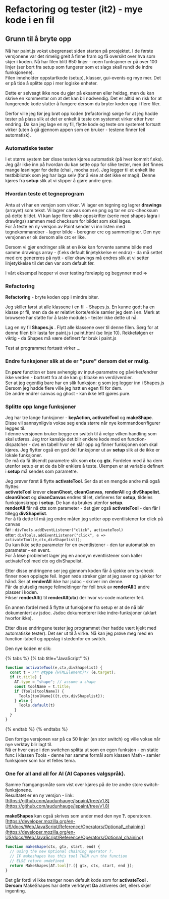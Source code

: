 # Refactoring og tester \(it2\) - mye kode i en fil

## Grunn til å bryte opp

Nå har paint.js vokst ubegrenset siden starten på prosjektet. I de første versjonene var det rimelig greit å finne fram og få oversikt over hva som skjer i koden. Nå har filen blitt 650 linjer - noen funksjoner er på over 100 linjer \(ser bort fra setup som fungerer som et slags skall rundt de indre funksjonene\).  
Filen inneholder oppstartkode \(setup\), klasser, gui-events og mye mer. Det er på tide å splitte opp i mer logiske enheter. 

Dette er selvsagt ikke noe du gjør på eksamen eller heldag, men du kan skrive en kommentar om at det kan bli nødvendig. Det er alltid en risk for at fungerende kode slutter å fungere dersom du bryter koden opp i flere filer.

Derfor ville jeg før jeg brøt opp koden \(refactoring\) sørge for at jeg hadde tester på plass slik at det er enkelt å teste om systemet virker etter hver endring. Da kan jeg lage en ny fil, flytte kode og teste om systemet fortsatt virker \(uten å gå gjennom appen som en bruker - testene finner feil automatisk\).

### Automatiske tester

I et større system bør disse testen kjøres automatisk \(på hver kommit f.eks\).  
Jeg går ikke inn på hvordan du kan sette opp for slike tester, men det finnes mange løsninger for dette \(chai , mocha osv\). Jeg legger til et enkelt lite testbibliotek som jeg har laga selv \(for å vise at det ikke er magi\). Denne kjøres fra **setup** slik at vi slipper å gjøre andre grep.

### Hvordan teste et tegneprogram

Anta at vi har en versjon som virker. Vi lager en tegning og lagrer **drawings** \(arrayet\) som tekst. Vi lagrer canvas som en png og tar en crc-checksum på dette bildet. Vi kan lage flere slike oppskrifter \(serie med shapes lagra i drawings\) sammen med checksum for bildet som skal lages.  
For å teste en ny versjon av Paint sender vi inn listen med tegnekommandoer - lagrer bilde - beregner crc og sammenligner. Den nye versjonen er ok dersom alle crc er like.

Dersom vi gjør endringer slik at en ikke kan forvente samme bilde med samme drawings array - \(f.eks default linjetykkelse er endra\) - da må settet med crc genereres på nytt - eller drawings må endres slik at vi setter linjetykkelse til det den var som default før.

I vårt eksempel hopper vi over testing foreløpig og begynner med =&gt;

### Refactoring

**Refactoring** - bryte koden opp i mindre biter.

Jeg skiller først ut alle klassene i en fil - Shapes.js. En kunne godt ha en klasse pr fil, men da de er relativt korte/enkle samler jeg dem i en. Merk at browsere har støtte for å laste modules - tester ikke dette ut nå.

Lag en ny fil **Shapes.js** . Flytt alle klassene over til denne filen. Sørg for at denne filen blir lasta før paint.js i  paint.html \(se linje 10\). Rekkefølgen er viktig - da Shapes må være definert før bruk i paint.js

Test at programmet fortsatt virker ...

### Endre funksjoner slik at de er "pure" dersom det er mulig.

En _**pure**_ function er bare avhengig av input-parametre og påvirker/endrer ikke verden - bortsett fra at de kan gi tilbake en verdi/verdier.  
Ser at jeg egentlig bare har en slik funksjon: g som jeg legger inn i Shapes.js  
Dersom jeg hadde flere ville jeg hatt en egen fil for dem.  
De andre endrer canvas og ghost - kan ikke lett gjøres pure.

### Splitte opp lange funksjoner

Jeg har tre lange funksjoner - **keyAction, activateTool** og **makeShape**.  
Disse vil sannsynligvis vokse seg enda større når nye kommandoer/figurer legges til.  
I denne versjonen bruker begge en switch til å velge vilken handling som skal utføres. Jeg tror kanskje det blir enklere kode med en function-dispatcher - dvs en tabell hvor en slår opp og finner funksjonen som skal kjøres. Jeg flytter også en god del funksjoner ut av **setup** slik at de ikke er lokale funksjoner.  
De må da få tilsendt parametre slik som **ctx** og **gtx**. Fordelen med å ha dem utenfor setup er at de da blir enklere å teste. Ulempen er at variable definert i **setup** må sendes som parametre.

Jeg prøver først å flytte **activateTool**. Ser da at en mengde andre må også flyttes:  
**activateTool** krever **cleanGhost**, **cleanCanvas**, **renderAll** og **divShapelist**.   
**cleanGhost** og **cleanCanvas** endres til let, defineres før **setup**, tildeles funksjonskropp i **setup**. De kan da brukes utenfor **setup**.  
**renderAll** får nå **ctx** som parameter - det gjør også **activateTool** - den får i tillegg **divShapelist**.  
For å få dette til må jeg endre måten jeg setter opp eventlistener for click på canvas  
før :      `divTools.addEventListener("click", activateTool)`  
etter:    `divTools.addEventListener("click", e => activateTool(e,ctx,divShapelist));`  
Du kan ikke sette parameter for en eventlistener - den tar automatisk en parameter - en event.  
For å løse problemet lager jeg en anonym eventlistener som kaller activateTool med ctx og divShapelist.

Etter disse endringene ser jeg gjennom koden får å sjekke om ts-check finner noen opplagte feil. Ingen røde streker gjør at jeg saver og sjekker for hånd. Ser at **renderAll** ikke har jsdoc - skriver inn denne.  
Får da plutselig mange feilmeldinger for feil bruk av **renderAll**\(\) andre plasser i koden.  
Fikser **renderAll**\(\) til **renderAll**\(**ctx**\) der hvor vs-code markerer feil.

En annen fordel med å flytte ut funksjoner fra setup er at de nå blir dokumentert av jsdoc. Jsdoc dokumenterer ikke indre-funksjoner \(uklart hvorfor ikke\).

Etter disse endringene tester jeg programmet \(her hadde vært kjekt med automatiske tester\). Det ser ut til å virke. Nå kan jeg prøve meg med en function-tabell og oppslag i stedenfor en switch.

Den nye koden er slik:

{% tabs %}
{% tab title="JavaScript" %}
```javascript
function activateTool(e,ctx,divShapelist) {
  const t = /** @type {HTMLElement}*/ (e.target);
  if (t.title) {
    AT.type = "shape"; // assume a shape
    const toolName = t.title;
    if (Tools[toolName]) {
      Tools[toolName]({t,ctx,divShapelist});
    } else { 
      Tools.default(t)
    }
  }
}
```
{% endtab %}
{% endtabs %}

Den forrige versjonen var på ca 50 linjer \(en stor switch\) og ville vokse når nye verktøy blir lagt til.  
Nå er hver case i den switchen splitta ut som en egen funksjon - en static func i klassen Tools - denne har samme formål som klassen Math - samler funksjoner som har et felles tema.

### One for all and all for Al  \(Al Capones valgspråk\).

Samme framgangsmåte som vist over kjøres på de tre andre store switch-funksjonene.  
Resultatet er en ny versjon - link: [https://github.com/audunhauge/jspaint/tree/v1.8](https://github.com/audunhauge/jspaint/tree/v1.8)

**makeShapes** kan også skrives som under med den nye **?.** operatoren.  
[https://developer.mozilla.org/en-US/docs/Web/JavaScript/Reference/Operators/Optional\_chaining](https://developer.mozilla.org/en-US/docs/Web/JavaScript/Reference/Operators/Optional_chaining)

```javascript
function makeShape(ctx, gtx, start, end) {
  // using the new Optional chaining operator ?.
  // IF makeshapes has this tool THEN run the function
  // ELSE return undefined
  return MakeShapes[AT.tool]?.({ gtx, ctx, start, end });
}
```

Det går fordi vi ikke trenger noen default kode som for **activateTool** .  
**Dersom** MakeShapes har dette verktøyet **Da** aktiveres det, ellers skjer ingenting.

